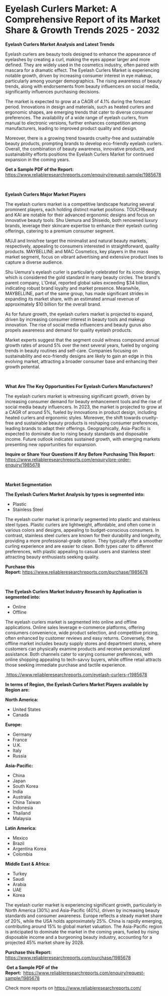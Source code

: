 <p><h1>Eyelash Curlers Market: A Comprehensive Report of its Market Share & Growth Trends 2025 - 2032</h1></p><p><strong>Eyelash Curlers Market Analysis and Latest Trends</strong></p>
<p><p>Eyelash curlers are beauty tools designed to enhance the appearance of eyelashes by creating a curl, making the eyes appear larger and more defined. They are widely used in the cosmetics industry, often paired with mascara for a dramatic effect. The Eyelash Curlers Market is experiencing notable growth, driven by increasing consumer interest in eye makeup, particularly among younger demographics. The rising awareness of beauty trends, along with endorsements from beauty influencers on social media, significantly influences purchasing decisions.</p><p>The market is expected to grow at a CAGR of 4.1% during the forecast period. Innovations in design and materials, such as heated curlers and ergonomic shapes, are emerging trends that cater to diverse consumer preferences. The availability of a wide range of eyelash curlers, from manual to electronic versions, further enhances competition among manufacturers, leading to improved product quality and design.</p><p>Moreover, there is a growing trend towards cruelty-free and sustainable beauty products, prompting brands to develop eco-friendly eyelash curlers. Overall, the combination of beauty awareness, innovative products, and sustainability efforts positions the Eyelash Curlers Market for continued expansion in the coming years.</p></p>
<p><strong>Get a Sample PDF of the Report:&nbsp;</strong> <a href="https://www.reliableresearchreports.com/enquiry/request-sample/1985678?utm_campaign=2009&utm_medium=2&utm_source=Github&utm_content=ia&utm_term=08022025&utm_id=eyelash-curlers">https://www.reliableresearchreports.com/enquiry/request-sample/1985678</a></p>
<p>&nbsp;</p>
<p><strong>Eyelash Curlers Major Market Players</strong></p>
<p><p>The eyelash curlers market is a competitive landscape featuring several prominent players, each holding distinct market positions. TOUCHBeauty and KAI are notable for their advanced ergonomic designs and focus on innovative beauty tools. Shu Uemura and Shiseido, both renowned luxury brands, leverage their skincare expertise to enhance their eyelash curling offerings, catering to a premium consumer segment.</p><p>MUJI and Innisfree target the minimalist and natural beauty markets, respectively, appealing to consumers interested in straightforward, quality products. MAYBELLINE and MAC Cosmetics, key players in the mass market segment, focus on vibrant advertising and extensive product lines to capture a diverse audience.</p><p>Shu Uemura's eyelash curler is particularly celebrated for its iconic design, which is considered the gold standard in many beauty circles. The brand's parent company, L'Oréal, reported global sales exceeding $34 billion, indicating robust brand loyalty and market presence. Meanwhile, MAYBELLINE, part of the same group, has made significant strides in expanding its market share, with an estimated annual revenue of approximately $10 billion for the overall brand.</p><p>As for future growth, the eyelash curlers market is projected to expand, driven by increasing consumer interest in beauty tools and makeup innovation. The rise of social media influencers and beauty gurus also propels awareness and demand for quality eyelash products.</p><p>Market experts suggest that the segment could witness compound annual growth rates of around 5% over the next several years, fueled by ongoing trends in beauty routines and self-care. Companies focusing on sustainability and eco-friendly designs are likely to gain an edge in this evolving market, attracting a broader consumer base and enhancing their growth potential.</p></p>
<p>&nbsp;</p>
<p><strong>What Are The Key Opportunities For Eyelash Curlers Manufacturers?</strong></p>
<p><p>The eyelash curlers market is witnessing significant growth, driven by increasing consumer demand for beauty enhancement tools and the rise of social media beauty influencers. In 2023, the market is projected to grow at a CAGR of around 5%, fueled by innovations in product design, including heated curlers and ergonomic styles. Moreover, the shift towards cruelty-free and sustainable beauty products is reshaping consumer preferences, leading brands to adapt their offerings. Geographically, Asia-Pacific is expected to dominate due to rising beauty standards and disposable income. Future outlook indicates sustained growth, with emerging markets presenting new opportunities for expansion.</p></p>
<p><strong>Inquire or Share Your Questions If Any Before Purchasing This Report:</strong> <a href="https://www.reliableresearchreports.com/enquiry/pre-order-enquiry/1985678?utm_campaign=2009&utm_medium=2&utm_source=Github&utm_content=ia&utm_term=08022025&utm_id=eyelash-curlers">https://www.reliableresearchreports.com/enquiry/pre-order-enquiry/1985678</a></p>
<p>&nbsp;</p>
<p><strong>Market Segmentation</strong></p>
<p><strong>The Eyelash Curlers Market Analysis by types is segmented into:</strong></p>
<p><ul><li>Plastic</li><li>Stainless Steel</li></ul></p>
<p><p>The eyelash curler market is primarily segmented into plastic and stainless steel types. Plastic curlers are lightweight, affordable, and often come in various colors and designs, appealing to budget-conscious consumers. In contrast, stainless steel curlers are known for their durability and longevity, providing a more professional-grade option. They typically offer a smoother curling experience and are easier to clean. Both types cater to different preferences, with plastic appealing to casual users and stainless steel attracting beauty enthusiasts seeking quality.</p></p>
<p><strong>Purchase this Report:&nbsp;</strong><a href="https://www.reliableresearchreports.com/purchase/1985678?utm_campaign=2009&utm_medium=2&utm_source=Github&utm_content=ia&utm_term=08022025&utm_id=eyelash-curlers">https://www.reliableresearchreports.com/purchase/1985678</a></p>
<p>&nbsp;</p>
<p><strong>The Eyelash Curlers Market Industry Research by Application is segmented into:</strong></p>
<p><ul><li>Online</li><li>Offline</li></ul></p>
<p><p>The eyelash curlers market is segmented into online and offline applications. Online sales leverage e-commerce platforms, offering consumers convenience, wide product selection, and competitive pricing, often enhanced by customer reviews and easy returns. Conversely, the offline market includes beauty supply stores and department stores, where customers can physically examine products and receive personalized assistance. Both channels cater to varying consumer preferences, with online shopping appealing to tech-savvy buyers, while offline retail attracts those seeking immediate purchase and tactile experience.</p></p>
<p><a href="https://www.reliableresearchreports.com/eyelash-curlers-r1985678?utm_campaign=2009&utm_medium=2&utm_source=Github&utm_content=ia&utm_term=08022025&utm_id=eyelash-curlers">&nbsp;https://www.reliableresearchreports.com/eyelash-curlers-r1985678</a></p>
<p><strong>In terms of Region, the Eyelash Curlers Market Players available by Region are:</strong></p>
<p>
    <p> <strong> North America: </strong>
        <ul>
            <li>United States</li>
            <li>Canada</li>
        </ul>
        </p> 
    <p> <strong> Europe: </strong>
        <ul>
            <li>Germany</li>
            <li>France</li>
            <li>U.K.</li>
            <li>Italy</li>
            <li>Russia</li>
        </ul>
        </p> 
    <p> <strong> Asia-Pacific: </strong>
        <ul>
            <li>China</li>
            <li>Japan</li>
            <li>South Korea</li>
            <li>India</li>
            <li>Australia</li>
            <li>China Taiwan</li>
            <li>Indonesia</li>
            <li>Thailand</li>
            <li>Malaysia</li>
        </ul>
        </p> 
    <p> <strong> Latin America: </strong>
        <ul>
            <li>Mexico</li>
            <li>Brazil</li>
            <li>Argentina Korea</li>
            <li>Colombia</li>
        </ul>
        </p> 
    <p> <strong> Middle East & Africa: </strong>
        <ul>
            <li>Turkey</li>
            <li>Saudi</li>
            <li>Arabia</li>
            <li>UAE</li>
            <li>Korea</li>
        </ul>
    </p>
    </p>
<p><p>The eyelash curler market is experiencing significant growth, particularly in North America (30%) and Asia-Pacific (40%), driven by increasing beauty standards and consumer awareness. Europe reflects a steady market share of 20%, while the USA holds approximately 25%. China is rapidly emerging, contributing around 15% to global market valuation. The Asia-Pacific region is anticipated to dominate the market in the coming years, fueled by rising disposable income and a burgeoning beauty industry, accounting for a projected 45% market share by 2028.</p></p>
<p><strong>Purchase this Report: </strong><a href="https://www.reliableresearchreports.com/purchase/1985678?utm_campaign=2009&utm_medium=2&utm_source=Github&utm_content=ia&utm_term=08022025&utm_id=eyelash-curlers">https://www.reliableresearchreports.com/purchase/1985678</a></p>
<p>&nbsp;<strong>Get a Sample PDF of the Report:&nbsp;&nbsp;</strong><a href="https://www.reliableresearchreports.com/enquiry/request-sample/1985678?utm_campaign=2009&utm_medium=2&utm_source=Github&utm_content=ia&utm_term=08022025&utm_id=eyelash-curlers">https://www.reliableresearchreports.com/enquiry/request-sample/1985678</a></p>
<p><strong></strong></p>
<p>Check more reports on <a href="https://www.reliableresearchreports.com/?utm_campaign=2009&utm_medium=2&utm_source=Github&utm_content=ia&utm_term=08022025&utm_id=eyelash-curlers">https://www.reliableresearchreports.com/</a></p>